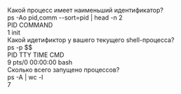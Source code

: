 Какой процесс имеет наименьший идентификатор?  
ps -Ao pid,comm --sort=pid | head -n 2  
  PID COMMAND  
   1 init  
Какой идетификтор у вашего текущего shell-процесса?  
ps -p $$  
  PID TTY          TIME CMD  
   9 pts/0       00:00:00 bash  
Сколько всего запущено процессов?  
ps -A | wc -l  
7  
